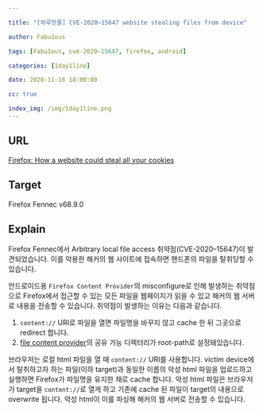 ```yaml
---

title: "[하루한줄] CVE-2020–15647 website stealing files from device"

author: Fabu1ous

tags: [Fabu1ous, cve-2020–15647, firefox, android]

categories: [1day1line]

date: 2020-11-18 18:00:00

cc: true

index_img: /img/1day1line.png
---
```




## URL

[Firefox: How a website could steal all your cookies](https://medium.com/@kanytu/firefox-and-how-a-website-could-steal-all-of-your-cookies-581fe4648e8d)



## Target

Firefox Fennec v68.9.0



## Explain

Firefox Fennec에서 Arbitrary local file access 취약점(CVE-2020–15647)이 발견되었습니다. 이를 악용한 해커의 웹 사이트에 접속하면 핸드폰의 파일을 탈취당할 수 있습니다.

안드로이드용 `Firefox Content Provider`의 misconfigure로 인해 발생하는 취약점으로 Firefox에서 접근할 수 있는 모든 파일을 웹페이지가 읽을 수 있고 해커의 웹 서버로 내용을 전송할 수 있습니다. 취약점이 발생하는 이유는 다음과 같습니다.

1. `content://` URI로 파일을 열면 파일명을 바꾸지 않고 cache 한 뒤 그곳으로 redirect 합니다.
2. [file content provider](https://developer.android.com/training/secure-file-sharing/setup-sharing)의 공유 가능 디렉터리가 root-path로 설정돼있습니다.

브라우저는 로컬 html 파일을 열 때 `content://` URI를 사용합니다. victim device에서 탈취하고자 하는 파일(이하 target)과 동일한 이름의 악성 html 파일을 업로드하고 실행하면 Firefox가 파일명을 유지한 채로 cache 합니다. 악성 html 파일은 브라우저가 target을 `content://`로 열게 하고 기존에 cache 된 파일이 target의 내용으로 overwrite 됩니다. 악성 html이 이를 파싱해 해커의 웹 서버로 전송할 수 있습니다.